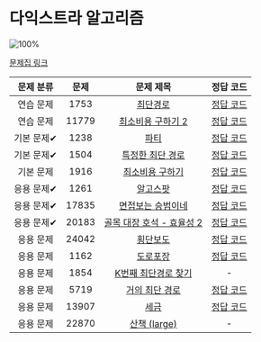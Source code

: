 # 다익스트라 알고리즘

![100%](https://progress-bar.xyz/2/?scale=14&title=progress&width=500&color=babaca&suffix=/14)

[문제집 링크](https://www.acmicpc.net/workbook/view/10433)

| 문제 분류 | 문제 | 문제 제목 | 정답 코드 |
| :--: | :--: | :--: | :--: |
| 연습 문제 | 1753 | [최단경로](https://www.acmicpc.net/problem/1753) | [정답 코드](../0x1D/solutions/1753.cpp) |
| 연습 문제 | 11779 | [최소비용 구하기 2](https://www.acmicpc.net/problem/11779) | [정답 코드](../0x1D/solutions/11779.cpp) |
| 기본 문제✔ | 1238 | [파티](https://www.acmicpc.net/problem/1238) | [정답 코드](../0x1D/solutions/1238.cpp) |
| 기본 문제✔ | 1504 | [특정한 최단 경로](https://www.acmicpc.net/problem/1504) | [정답 코드](../0x1D/solutions/1504.cpp) |
| 기본 문제 | 1916 | [최소비용 구하기](https://www.acmicpc.net/problem/1916) | [정답 코드](../0x1D/solutions/1916.cpp) |
| 응용 문제✔ | 1261 | [알고스팟](https://www.acmicpc.net/problem/1261) | [정답 코드](../0x1D/solutions/1261.cpp) |
| 응용 문제✔ | 17835 | [면접보는 승범이네](https://www.acmicpc.net/problem/17835) | [정답 코드](../0x1D/solutions/17835.cpp) |
| 응용 문제✔ | 20183 | [골목 대장 호석 - 효율성 2](https://www.acmicpc.net/problem/20183) | [정답 코드](../0x1D/solutions/20183.cpp) |
| 응용 문제 | 24042 | [횡단보도](https://www.acmicpc.net/problem/24042) | [정답 코드](../0x1D/solutions/24042.cpp) |
| 응용 문제 | 1162 | [도로포장](https://www.acmicpc.net/problem/1162) | [정답 코드](../0x1D/solutions/1162.cpp) |
| 응용 문제 | 1854 | [K번째 최단경로 찾기](https://www.acmicpc.net/problem/1854) | - |
| 응용 문제 | 5719 | [거의 최단 경로](https://www.acmicpc.net/problem/5719) | [정답 코드](../0x1D/solutions/5719.cpp) |
| 응용 문제 | 13907 | [세금](https://www.acmicpc.net/problem/13907) | [정답 코드](../0x1D/solutions/13907.cpp) |
| 응용 문제 | 22870 | [산책 (large)](https://www.acmicpc.net/problem/22870) | - |
